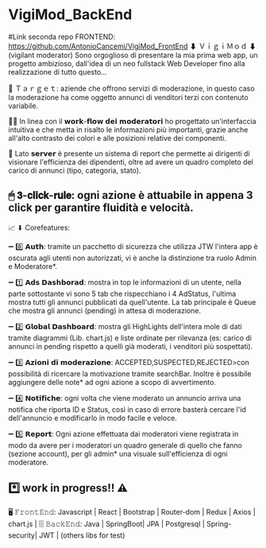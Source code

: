 # VigiMod_BackEnd
#Link seconda repo FRONTEND: https://github.com/AntonioCancemi/VigiMod_FrontEnd
⬇ ＶｉｇｉＭｏｄ ⬇
(vigilant moderator)
Sono orgoglioso di presentare la mia prima web app, un progetto ambizioso, dall'idea di un neo fullstack Web Developer fino alla realizzazione di tutto questo...

🎯 Ｔａｒｇｅｔ: aziende che offrono servizi di moderazione, in questo caso la moderazione ha come oggetto annunci di venditori terzi con contenuto variabile.

👨‍💻 In linea con il 𝘄𝗼𝗿𝗸-𝗳𝗹𝗼𝘄 𝗱𝗲𝗶 𝗺𝗼𝗱𝗲𝗿𝗮𝘁𝗼𝗿𝗶 ho progettato un'interfaccia
intuitiva e che metta in risalto le informazioni più importanti, grazie anche all'alto contrasto dei colori e alle posizioni relative dei componenti.

🤖 Lato 𝘀𝗲𝗿𝘃𝗲𝗿 è presente un sistema di report che permette ai dirigenti di
visionare l'efficienza dei dipendenti, oltre ad avere un quadro completo del
carico di annunci (tipo, categoria, stato).

🖱 𝟯-𝗰𝗹𝗶𝗰𝗸-𝗿𝘂𝗹𝗲: ogni azione è attuabile in appena 3 click per garantire fluidità e velocità.
----------------------------
📈 ⬇ Corefeatures:

➖ 0️⃣ 𝗔𝘂𝘁𝗵: tramite un pacchetto di sicurezza che utilizza JTW l'intera app è oscurata agli utenti non autorizzati, vi è anche la distinzione tra ruolo Admin e Moderatore*.

➖ 1️⃣ 𝗔𝗱𝘀 𝗗𝗮𝘀𝗵𝗯𝗼𝗿𝗮𝗱: mostra in top le informazioni di un utente, nella parte sottostante vi sono 5 tab che rispecchiano i 4 AdStatus, l'ultima mostra tutti gli annunci pubblicati da quell'utente. La tab principale è Queue che mostra gli annunci (pending) in attesa di moderazione.

➖ 2️⃣ 𝗚𝗹𝗼𝗯𝗮𝗹 𝗗𝗮𝘀𝗵𝗯𝗼𝗮𝗿𝗱: mostra gli HighLights dell'intera mole di dati tramite diagrammi (Lib. chart.js) e liste ordinate per rilevanza (es: carico di annunci in pending rispetto a quelli già moderati, i venditori più sospettati).

➖ 3️⃣ 𝗔𝘇𝗶𝗼𝗻𝗶 𝗱𝗶 𝗺𝗼𝗱𝗲𝗿𝗮𝘇𝗶𝗼𝗻𝗲: ACCEPTED,SUSPECTED,REJECTED>con possibilità di ricercare la motivazione tramite searchBar. Inoltre è possibile aggiungere delle note* ad ogni azione a scopo di avvertimento.

➖ 4️⃣ 𝗡𝗼𝘁𝗶𝗳𝗶𝗰𝗵𝗲: ogni volta che viene moderato un annuncio arriva una notifica che riporta ID e Status, così in caso di errore basterà cercare l'id dell'annuncio e modificarlo in modo facile e veloce.

➖ 5️⃣ 𝗥𝗲𝗽𝗼𝗿𝘁: Ogni azione effettuata dai moderatori viene registrata in modo da avere per i moderatori un quadro generale di quello che fanno (sezione account), per gli admin* una visuale sull'efficienza di ogni moderatore.

*️⃣ work in progress!! ⚠
----------------------------
🖥 𝙵𝚛𝚘𝚗𝚝𝙴𝚗𝚍:
Javascript | React | Bootstrap | Router-dom | Redux | Axios | chart.js |
🗄 𝙱𝚊𝚌𝚔𝙴𝚗𝚍:
Java | SpringBoot| JPA | Postgresql | Spring-security| JWT | (others libs for test)
